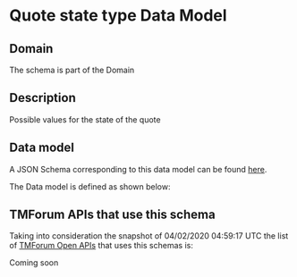 # Quote state type Data Model

## Domain

The  schema is part of the  Domain

## Description

Possible values for the state of the quote

## Data model

A JSON Schema corresponding to this data model can be found
[here](https://github.com/tmforum-rand/schemas/blob/candidates/Product/QuoteStateType.schema.json).

The Data model is defined as shown below:





## TMForum APIs that use this schema

Taking into consideration the snapshot of 04/02/2020 04:59:17 UTC the list of [TMForum Open APIs](https://www.tmforum.org/open-apis/) that uses this schemas is:

Coming soon